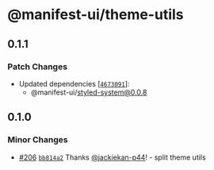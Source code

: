 # @manifest-ui/theme-utils

## 0.1.1

### Patch Changes

- Updated dependencies
  [[`4673091`](https://github.com/project44/manifest-ui/commit/467309177011eef0fd79339960553aef5431735f)]:
  - @manifest-ui/styled-system@0.0.8

## 0.1.0

### Minor Changes

- [#206](https://github.com/project44/manifest-ui/pull/206)
  [`bb814a2`](https://github.com/project44/manifest-ui/commit/bb814a2081e80f283074cc6b7103f24f377caf34)
  Thanks [@jackiekan-p44](https://github.com/jackiekan-p44)! - split theme utils
